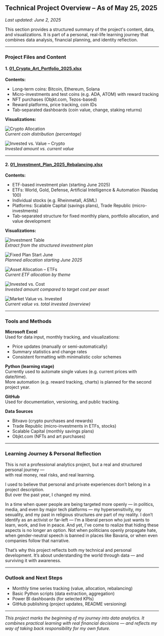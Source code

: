 ## Technical Project Overview – As of May 25, 2025
*Last updated: June 2, 2025*

This section provides a structured summary of the project's content, data, and visualizations. It is part of a personal, real-life learning journey that combines data analysis, financial planning, and identity reflection.

---

### Project Files and Content

#### 1. [01_Crypto_Art_Portfolio_2025.xlsx](./01_Crypto_Art_Portfolio_2025.xlsx)

**Contents:**
- Long-term coins: Bitcoin, Ethereum, Solana
- Micro-investments and test coins (e.g. ADA, ATOM) with reward tracking
- NFT purchases (Objkt.com, Tezos-based)
- Reward platforms, price tracking, coin IDs
- Tab-separated dashboards (coin value, change, staking returns)

**Visualizations:**

![Crypto Allocation](./01_Crypto_Allocation_Percentage.png)  
*Current coin distribution (percentage)*

![Invested vs. Value – Crypto](./01_Crypto_Invested_vs_Value.png)  
*Invested amount vs. current value*

---

#### 2. [01_Investment_Plan_2025_Rebalancing.xlsx](./01_Investment_Plan_2025_Rebalancing.xlsx)

**Contents:**
- ETF-based investment plan (starting June 2025)
- ETFs: World, Gold, Defense, Artificial Intelligence & Automation (Nasdaq 100)
- Individual stocks (e.g. Rheinmetall, ASML)
- Platforms: Scalable Capital (savings plans), Trade Republic (micro-investments)
- Tab-separated structure for fixed monthly plans, portfolio allocation, and value development

**Visualizations:**

![Investment Table](./01_Investment_Table.png)  
*Extract from the structured investment plan*

![Fixed Plan Start June](./01_Fixed_Investment_Plan_June2025.png)  
*Planned allocation starting June 2025*

![Asset Allocation – ETFs](./01_ETF_Equity_Allocation_Current.png)  
*Current ETF allocation by theme*

![Invested vs. Cost](./01_ETF_Invested_vs_TotalCost.png)  
*Invested amount compared to target cost per asset*

![Market Value vs. Invested](./01_ETF_Investment_vs_CurrentValue.png)  
*Current value vs. total invested (overview)*

---

### Tools and Methods

**Microsoft Excel**  
Used for data input, monthly tracking, and visualizations:
- Price updates (manually or semi-automatically)
- Summary statistics and change rates
- Consistent formatting with minimalistic color schemes

**Python (learning stage)**  
Currently used to automate single values (e.g. current prices with date/time).  
More automation (e.g. reward tracking, charts) is planned for the second project year.

**GitHub**  
Used for documentation, versioning, and public tracking.

**Data Sources**  
- Bitvavo (crypto purchases and rewards)
- Trade Republic (micro-investments in ETFs, stocks)
- Scalable Capital (monthly savings plans)
- Objkt.com (NFTs and art purchases)

---

### Learning Journey & Personal Reflection

This is not a professional analytics project, but a real and structured personal journey —  
with real money, real risks, and real learning.

I used to believe that personal and private experiences don’t belong in a project description.  
But over the past year, I changed my mind.

In a time when queer people are being targeted more openly — in politics, media, and even by major tech platforms — my hypersensitivity, my sexuality, and my past in religious structures *are* part of my reality. I don’t identify as an activist or far-left — I’m a liberal person who just wants to learn, work, and live in peace. And yet, I’ve come to realize that hiding these aspects is no longer an option. Not when politicians openly propagate hate, when gender-neutral speech is banned in places like Bavaria, or when even companies follow that narrative.

That’s why this project reflects both my technical and personal development. It’s about understanding the world through data — and surviving it with awareness.

---

### Outlook and Next Steps

- Monthly time series tracking (value, allocation, rebalancing)
- Basic Python scripts (data extraction, aggregation)
- Power BI dashboards (for selected KPIs)
- GitHub publishing (project updates, README versioning)

---

*This project marks the beginning of my journey into data analytics. It combines practical learning with real financial decisions — and reflects my way of taking back responsibility for my own future.*
